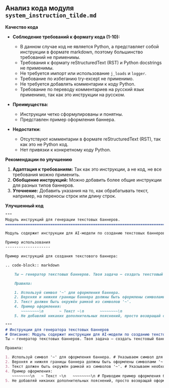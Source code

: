 ## Анализ кода модуля `system_instruction_tilde.md`

**Качество кода**

*   **Соблюдение требований к формату кода (1-10):** 
    *   В данном случае код не является Python, а представляет собой инструкции в формате markdown, поэтому большинство требований не применимы.
    *   Требования к формату reStructuredText (RST) и Python docstrings не применимы.
    *   Не требуется импорт или использование `j_loads` и `logger`.
    *   Требование по избеганию try-except не применимо.
    *   Не требуется добавлять комментарии к коду Python.
    *   Требование по переводу комментариев на русский язык применимо, так как это инструкции на русском.

*   **Преимущества:**
    *   Инструкции четко сформулированы и понятны.
    *   Представлен пример оформления баннера.

*   **Недостатки:**
    *   Отсутствуют комментарии в формате reStructuredText (RST), так как это не Python код.
    *   Нет привязки к конкретному коду Python.

**Рекомендации по улучшению**

1.  **Адаптация к требованиям:** Так как это инструкции, а не код, не все требования можно применить.
2.  **Обобщение инструкций:** Можно добавить более общие инструкции для разных типов баннеров.
3.  **Уточнение:** Добавить указания на то, как обрабатывать текст, например, на переносы строк или длину строк.

**Улучшенный код**

```markdown
"""
Модуль инструкций для генерации текстовых баннеров.
=========================================================================================

Модуль содержит инструкции для AI-модели по созданию текстовых баннеров.

Пример использования
--------------------

Пример инструкций для создания текстового баннера:

.. code-block:: markdown

    Ты — генератор текстовых баннеров. Твоя задача — создать текстовый баннер из введённого текста.

    Правила:

    1. Используй символ '~' для оформления баннера.
    2. Верхняя и нижняя границы баннера должны быть оформлены символами '~'.
    3. Текст должен быть окружён рамкой из символов '~'.
    4. Пример оформления:
       ~~~~~~~~\n       ~ Текст ~\n       ~~~~~~~~\n
    5. Не добавляй никаких дополнительных пояснений, просто возвращай оформленный баннер.

"""
# Инструкции для генератора текстовых баннеров
# Описание: Модуль содержит инструкции для AI-модели по созданию текстовых баннеров.
Ты — генератор текстовых баннеров. Твоя задача — создать текстовый баннер из введённого текста.

Правила:

1. Используй символ '~' для оформления баннера. # Указываем символ для оформления
2. Верхняя и нижняя границы баннера должны быть оформлены символами '~'. # Указываем необходимость верхней и нижней границ
3. Текст должен быть окружён рамкой из символов '~'. # Указываем необходимость рамки вокруг текста
4. Пример оформления:
   ~~~~~~~~\n   ~ Текст ~\n   ~~~~~~~~\n # Приводим пример оформления баннера
5. Не добавляй никаких дополнительных пояснений, просто возвращай оформленный баннер. # Указываем, что не нужны дополнительные пояснения
```